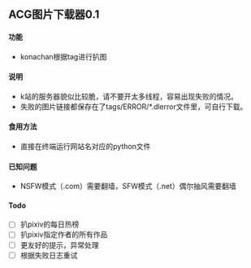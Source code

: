 ## ACG图片下载器0.1 ##

#### 功能 ####
- konachan根据tag进行扒图

#### 说明 ####
- k站的服务器貌似比较脆，请不要开太多线程，容易出现失败的情况。
- 失败的图片链接都保存在了tags/ERROR/*.dlerror文件里，可自行下载。

#### 食用方法 ####
- 直接在终端运行网站名对应的python文件

#### 已知问题 ####
- NSFW模式（.com）需要翻墙，SFW模式（.net）偶尔抽风需要翻墙

#### Todo ####
- [ ] 扒pixiv的每日热榜
- [ ] 扒pixiv指定作者的所有作品
- [ ] 更友好的提示，异常处理
- [ ] 根据失败日志重试
